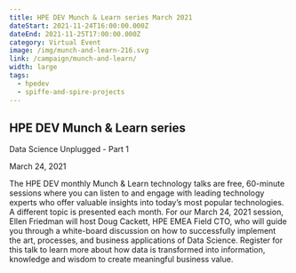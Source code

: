 ```yaml
---
title: HPE DEV Munch & Learn series March 2021
dateStart: 2021-11-24T16:00:00.000Z
dateEnd: 2021-11-25T17:00:00.000Z
category: Virtual Event
image: /img/munch-and-learn-216.svg
link: /campaign/munch-and-learn/
width: large
tags:
  - hpedev
  - spiffe-and-spire-projects
---
```

## HPE DEV Munch & Learn series
Data Science Unplugged - Part 1

March 24, 2021

The HPE DEV monthly Munch & Learn technology talks are free, 60-minute sessions where you can listen to and engage with leading technology experts who offer valuable insights into today’s most popular technologies. A different topic is presented each month. For our March 24, 2021 session, Ellen Friedman will host Doug Cackett, HPE EMEA Field CTO, who will guide you through a white-board discussion on how to successfully implement the art, processes, and business applications of Data Science. Register for this talk to learn more about how data is transformed into information, knowledge and wisdom to create meaningful business value.